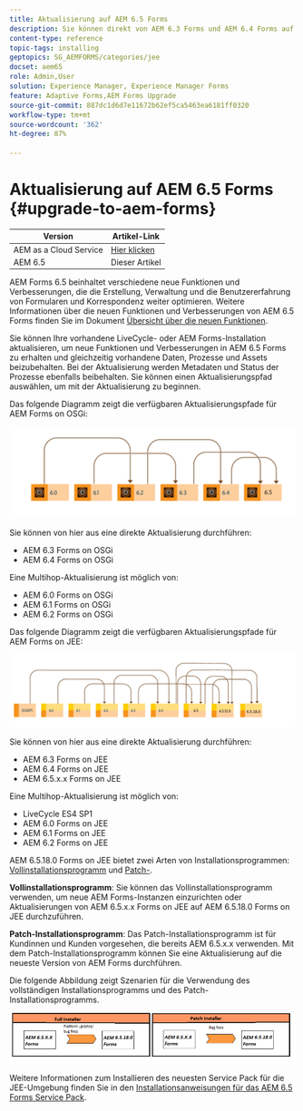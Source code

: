 ```yaml
---
title: Aktualisierung auf AEM 6.5 Forms
description: Sie können direkt von AEM 6.3 Forms und AEM 6.4 Forms auf AEM 6.5 Forms aktualisieren.
content-type: reference
topic-tags: installing
geptopics: SG_AEMFORMS/categories/jee
docset: aem65
role: Admin,User
solution: Experience Manager, Experience Manager Forms
feature: Adaptive Forms,AEM Forms Upgrade
source-git-commit: 887dc1d6d7e11672b62ef5ca5463ea6181ff0320
workflow-type: tm+mt
source-wordcount: '362'
ht-degree: 87%

---
```


# Aktualisierung auf AEM 6.5 Forms {#upgrade-to-aem-forms}

| Version | Artikel-Link |
| -------- | ---------------------------- |
| AEM as a Cloud Service | [Hier klicken](https://experienceleague.adobe.com/docs/experience-manager-cloud-service/content/forms/setup-configure-migrate/migrate-to-forms-as-a-cloud-service.html?lang=de) |
| AEM 6.5 | Dieser Artikel |


AEM Forms 6.5 beinhaltet verschiedene neue Funktionen und Verbesserungen, die die Erstellung, Verwaltung und die Benutzererfahrung von Formularen und Korrespondenz weiter optimieren. Weitere Informationen über die neuen Funktionen und Verbesserungen von AEM 6.5 Forms finden Sie im Dokument [Übersicht über die neuen Funktionen](../../forms/using/whats-new.md).

Sie können Ihre vorhandene LiveCycle- oder AEM Forms-Installation aktualisieren, um neue Funktionen und Verbesserungen in AEM 6.5 Forms zu erhalten und gleichzeitig vorhandene Daten, Prozesse und Assets beizubehalten. Bei der Aktualisierung werden Metadaten und Status der Prozesse ebenfalls beibehalten. Sie können einen Aktualisierungspfad auswählen, um mit der Aktualisierung zu beginnen.

Das folgende Diagramm zeigt die verfügbaren Aktualisierungspfade für AEM Forms on OSGi:

![OSGi-Aktualisierungsablauf](do-not-localize/osgi-upgrade-path.png)

Sie können von hier aus eine direkte Aktualisierung durchführen:

* AEM 6.3 Forms on OSGi
* AEM 6.4 Forms on OSGi

Eine Multihop-Aktualisierung ist möglich von:

* AEM 6.0 Forms on OSGi
* AEM 6.1 Forms on OSGi
* AEM 6.2 Forms on OSGi

Das folgende Diagramm zeigt die verfügbaren Aktualisierungspfade für AEM Forms on JEE:

![JEE-Aktualisierung 6.5](do-not-localize/jee-upgrade-6-5.png)


Sie können von hier aus eine direkte Aktualisierung durchführen:

* AEM 6.3 Forms on JEE
* AEM 6.4 Forms on JEE
* AEM 6.5.x.x Forms on JEE

Eine Multihop-Aktualisierung ist möglich von:

* LiveCycle ES4 SP1
* AEM 6.0 Forms on JEE
* AEM 6.1 Forms on JEE
* AEM 6.2 Forms on JEE

AEM 6.5.18.0 Forms on JEE bietet zwei Arten von Installationsprogrammen: [Vollinstallationsprogramm](https://experienceleague.adobe.com/docs/experience-manager-release-information/aem-release-updates/forms-updates/aem-forms-releases.html?lang=de) und [Patch-](https://experienceleague.adobe.com/docs/experience-manager-release-information/aem-release-updates/forms-updates/aem-forms-releases.html?lang=de).

**Vollinstallationsprogramm**: Sie können das Vollinstallationsprogramm verwenden, um neue AEM Forms-Instanzen einzurichten oder Aktualisierungen von AEM 6.5.x.x Forms on JEE auf AEM 6.5.18.0 Forms on JEE durchzuführen.

**Patch-Installationsprogramm**: Das Patch-Installationsprogramm ist für Kundinnen und Kunden vorgesehen, die bereits AEM 6.5.x.x verwenden. Mit dem Patch-Installationsprogramm können Sie eine Aktualisierung auf die neueste Version von AEM Forms durchführen.

Die folgende Abbildung zeigt Szenarien für die Verwendung des vollständigen Installationsprogramms und des Patch-Installationsprogramms.

![Vollständiges Installationsprogramm und Patch-Installationsprogramm](/help/forms/using/assets/full-and-patch-installer.png)

Weitere Informationen zum Installieren des neuesten Service Pack für die JEE-Umgebung finden Sie in den [Installationsanweisungen für das AEM 6.5 Forms Service Pack](https://experienceleague.adobe.com/docs/experience-manager-65-2025/release-notes/aem-forms-current-service-pack-installation-instructions.html).

<!--
[Work in Progress]

Migration involves moving only assets (PDF, XDP, images, adaptive forms, correspondence management assets) from one server to another - processes (LCA), settings, configurations, and a few other pieces of metadata are not migrated. Perform the following steps to migrate to AEM 6.3 Forms:

1. Set up a fresh environment of [AEM 6.3 Forms](https://adobe.com/go/learn_aemforms_documentation_63).
1. Move XDP or other compatible assets to the freshly set instance. For detailed instructions, see [Importing and exporting assets to AEM Forms](../../forms/using/import-export-forms-templates.md). [
   ](../../forms/using/import-export-forms-templates.md)
1. Build the required services, if any.

   For example, if you are using AEM Forms on JEE Document Services, changes are required in the code to use document services available in AEM Forms on OSGi.

1. Perform post-installation activities:

    * **Run Migration Utility**

      The migration utility makes the adaptive forms and correspondence management assets of earlier versions compatible with AEM 6.3 forms. You can download the utility from AEM Software Distribution. For step-by-step information to configure and use the migration utility, see [migration utility](../../forms/using/migration-utility.md) documentation.

    * **Reconfigure Adobe Sign**

      If you had Adobe Sign configured in the previous version of AEM Forms, then reconfigure Adobe Sign from AEM Cloud services. For more details, see [Integrate Adobe Sign with AEM Forms](../../forms/using/adobe-sign-integration-adaptive-forms.md).

      Moreover, AEM 6.3 Forms release has introduced many new Adobe Sign features. For step-by-step information to use Adobe Sign, see [Using Adobe Sign in an adaptive form](../../forms/using/working-with-adobe-sign.md).

    * **Reconfigure analytics and reports**

      In AEM 6.3 Forms, traffic variable for source and success event for impression are not available. So, when you upgrade to AEM 6.3 Forms, AEM Forms stops sending data to Adobe Analytics server and analytics reports for adaptive forms are not available. Moreover, AEM 6.3 Forms introduces traffic variable for the version of form analytics and success event for the amount of time spent on a field. So, reconfigure analytics and reports for your AEM Forms environment. For detailed steps, see [Configuring analytics and reports](../../forms/using/configure-analytics-forms-documents.md).

      Methods to calculate average fill time for forms and average read time for have changed. So, when you upgrade to AEM 6.3 forms, older data (data from previous AEM Forms release) for these metrics is available only in Adobe Analytics. It is not visible in AEM Forms analytics reports. For these metrics, AEM Forms analytics reports display data which is captured after performing the upgrade.
      
      -->


